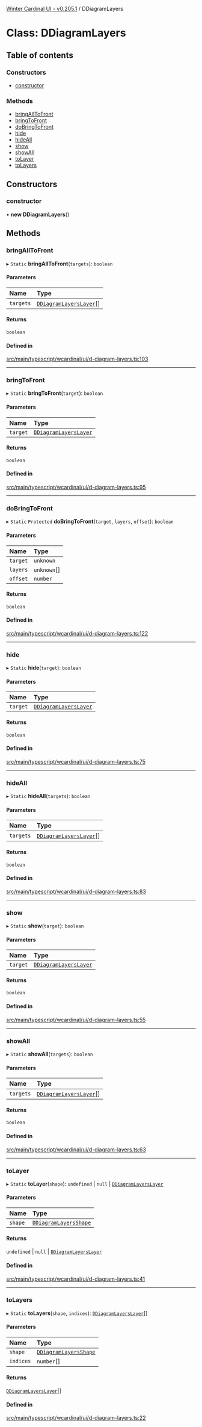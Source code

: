[Winter Cardinal UI - v0.205.1](../index.md) / DDiagramLayers

# Class: DDiagramLayers

## Table of contents

### Constructors

- [constructor](DDiagramLayers.md#constructor)

### Methods

- [bringAllToFront](DDiagramLayers.md#bringalltofront)
- [bringToFront](DDiagramLayers.md#bringtofront)
- [doBringToFront](DDiagramLayers.md#dobringtofront)
- [hide](DDiagramLayers.md#hide)
- [hideAll](DDiagramLayers.md#hideall)
- [show](DDiagramLayers.md#show)
- [showAll](DDiagramLayers.md#showall)
- [toLayer](DDiagramLayers.md#tolayer)
- [toLayers](DDiagramLayers.md#tolayers)

## Constructors

### constructor

• **new DDiagramLayers**()

## Methods

### bringAllToFront

▸ `Static` **bringAllToFront**(`targets`): `boolean`

#### Parameters

| Name | Type |
| :------ | :------ |
| `targets` | [`DDiagramLayersLayer`](../index.md#ddiagramlayerslayer)[] |

#### Returns

`boolean`

#### Defined in

[src/main/typescript/wcardinal/ui/d-diagram-layers.ts:103](https://github.com/winter-cardinal/winter-cardinal-ui/blob/v0.205.1/src/main/typescript/wcardinal/ui/d-diagram-layers.ts#L103)

___

### bringToFront

▸ `Static` **bringToFront**(`target`): `boolean`

#### Parameters

| Name | Type |
| :------ | :------ |
| `target` | [`DDiagramLayersLayer`](../index.md#ddiagramlayerslayer) |

#### Returns

`boolean`

#### Defined in

[src/main/typescript/wcardinal/ui/d-diagram-layers.ts:95](https://github.com/winter-cardinal/winter-cardinal-ui/blob/v0.205.1/src/main/typescript/wcardinal/ui/d-diagram-layers.ts#L95)

___

### doBringToFront

▸ `Static` `Protected` **doBringToFront**(`target`, `layers`, `offset`): `boolean`

#### Parameters

| Name | Type |
| :------ | :------ |
| `target` | `unknown` |
| `layers` | `unknown`[] |
| `offset` | `number` |

#### Returns

`boolean`

#### Defined in

[src/main/typescript/wcardinal/ui/d-diagram-layers.ts:122](https://github.com/winter-cardinal/winter-cardinal-ui/blob/v0.205.1/src/main/typescript/wcardinal/ui/d-diagram-layers.ts#L122)

___

### hide

▸ `Static` **hide**(`target`): `boolean`

#### Parameters

| Name | Type |
| :------ | :------ |
| `target` | [`DDiagramLayersLayer`](../index.md#ddiagramlayerslayer) |

#### Returns

`boolean`

#### Defined in

[src/main/typescript/wcardinal/ui/d-diagram-layers.ts:75](https://github.com/winter-cardinal/winter-cardinal-ui/blob/v0.205.1/src/main/typescript/wcardinal/ui/d-diagram-layers.ts#L75)

___

### hideAll

▸ `Static` **hideAll**(`targets`): `boolean`

#### Parameters

| Name | Type |
| :------ | :------ |
| `targets` | [`DDiagramLayersLayer`](../index.md#ddiagramlayerslayer)[] |

#### Returns

`boolean`

#### Defined in

[src/main/typescript/wcardinal/ui/d-diagram-layers.ts:83](https://github.com/winter-cardinal/winter-cardinal-ui/blob/v0.205.1/src/main/typescript/wcardinal/ui/d-diagram-layers.ts#L83)

___

### show

▸ `Static` **show**(`target`): `boolean`

#### Parameters

| Name | Type |
| :------ | :------ |
| `target` | [`DDiagramLayersLayer`](../index.md#ddiagramlayerslayer) |

#### Returns

`boolean`

#### Defined in

[src/main/typescript/wcardinal/ui/d-diagram-layers.ts:55](https://github.com/winter-cardinal/winter-cardinal-ui/blob/v0.205.1/src/main/typescript/wcardinal/ui/d-diagram-layers.ts#L55)

___

### showAll

▸ `Static` **showAll**(`targets`): `boolean`

#### Parameters

| Name | Type |
| :------ | :------ |
| `targets` | [`DDiagramLayersLayer`](../index.md#ddiagramlayerslayer)[] |

#### Returns

`boolean`

#### Defined in

[src/main/typescript/wcardinal/ui/d-diagram-layers.ts:63](https://github.com/winter-cardinal/winter-cardinal-ui/blob/v0.205.1/src/main/typescript/wcardinal/ui/d-diagram-layers.ts#L63)

___

### toLayer

▸ `Static` **toLayer**(`shape`): `undefined` \| ``null`` \| [`DDiagramLayersLayer`](../index.md#ddiagramlayerslayer)

#### Parameters

| Name | Type |
| :------ | :------ |
| `shape` | [`DDiagramLayersShape`](../interfaces/DDiagramLayersShape.md) |

#### Returns

`undefined` \| ``null`` \| [`DDiagramLayersLayer`](../index.md#ddiagramlayerslayer)

#### Defined in

[src/main/typescript/wcardinal/ui/d-diagram-layers.ts:41](https://github.com/winter-cardinal/winter-cardinal-ui/blob/v0.205.1/src/main/typescript/wcardinal/ui/d-diagram-layers.ts#L41)

___

### toLayers

▸ `Static` **toLayers**(`shape`, `indices`): [`DDiagramLayersLayer`](../index.md#ddiagramlayerslayer)[]

#### Parameters

| Name | Type |
| :------ | :------ |
| `shape` | [`DDiagramLayersShape`](../interfaces/DDiagramLayersShape.md) |
| `indices` | `number`[] |

#### Returns

[`DDiagramLayersLayer`](../index.md#ddiagramlayerslayer)[]

#### Defined in

[src/main/typescript/wcardinal/ui/d-diagram-layers.ts:22](https://github.com/winter-cardinal/winter-cardinal-ui/blob/v0.205.1/src/main/typescript/wcardinal/ui/d-diagram-layers.ts#L22)
